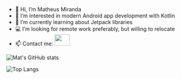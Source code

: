 - 👋 Hi, I’m Matheus Miranda
- 👀 I’m interested in modern Android app development with Kotlin
- 🌱 I’m currently learning about Jetpack libraries
- 💻 I’m looking for remote work preferably, but willing to relocate
- 📫 Contact me: <a href="ttps://www.linkedin.com/in/matheusmiranda"><img src="https://cdn.jsdelivr.net/gh/devicons/devicon/icons/linkedin/linkedin-original.svg" height="30" width="40"></a>


![Mat's GitHub stats](https://github-readme-stats.vercel.app/api?username=matheus-miranda&show_icons=true&theme=tokyonight)

![Top Langs](https://github-readme-stats.vercel.app/api/top-langs/?username=matheus-miranda&layout=compact)


<!---
matheus-miranda/matheus-miranda is a ✨ special ✨ repository because its `README.md` (this file) appears on your GitHub profile.
You can click the Preview link to take a look at your changes.
--->
